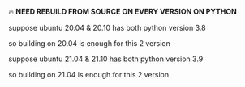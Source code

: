 

:fire: **NEED REBUILD FROM SOURCE ON EVERY VERSION ON PYTHON**

suppose ubuntu 20.04 & 20.10 has both python version 3.8

so building on 20.04 is enough for this 2 version

suppose ubuntu 21.04 & 21.10 has both python version 3.9

so building on 21.04 is enough for this 2 version



